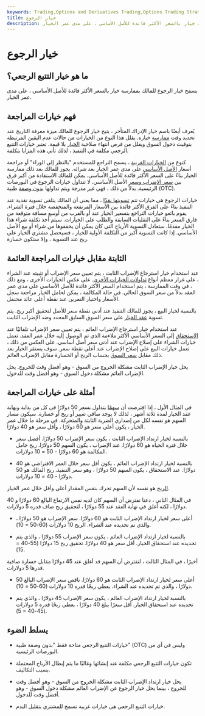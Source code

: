 ```yaml
---
keywords: Trading,Options and Derivatives Trading,Options Trading Strategy and Education,Options and Derivatives,Strategy and Education
title: خيار الرجوع
description: يسمح خيار الرجوع للمالك بممارسة خيار بالسعر الأكثر فائدة للأصل الأساسي ، على مدى عمر الخيار.
---
```


# خيار الرجوع
## ما هو خيار التتبع الرجعي؟

يسمح خيار الرجوع للمالك بممارسة خيار بالسعر الأكثر فائدة للأصل الأساسي ، على مدى عمر الخيار.

## فهم خيارات المراجعة

يُعرف أيضًا باسم خيار الإدراك المتأخر ، يتيح خيار الرجوع للمالك ميزة معرفة التاريخ عند تحديد وقت [ممارسة](/exercise) خياره. يقلل هذا النوع من الخيارات من حالات عدم اليقين المرتبطة بتوقيت دخول السوق ويقلل من فرص انتهاء صلاحية [الخيار](/option) بلا قيمة. تعتبر خيارات التتبع الرجعي مكلفة في التنفيذ ، لذلك تأتي هذه المزايا بتكلفة.

كنوع من [الخيارات الغريبة](/exoticoption) ، يسمح التراجع للمستخدم "بالنظر إلى الوراء" أو مراجعة أسعار [الأصل الأساسي](/underlying-asset) على مدى عمر الخيار بعد شرائه. يجوز للمالك بعد ذلك ممارسة الخيار بناءً على السعر الأكثر فائدة للأصل الأساسي. يمكن للمالك الاستفادة من أكبر فرق بين [سعر الإضراب وسعر](/strikeprice) الأصل الأساسي. لا تتداول خيارات الرجوع في البورصات الرئيسية. بدلاً من ذلك ، فهي غير مدرجة ويتم تداولها [بدون وصفة](/otc) طبية (OTC).

خيارات الرجوع هي خيارات تتم [تسويتها نقدًا](/cash-settled-options) ، مما يعني أن المالك يتلقى تسوية نقدية عند التنفيذ بناءً على الفرق الأكثر فائدة بين الأسعار المرتفعة والمنخفضة خلال فترة الشراء. يقوم بائعو خيارات التراجع بتسعير الخيار عند أو بالقرب من أوسع مسافة متوقعة من فارق السعر بناءً على التقلبات السابقة والطلب على الخيارات. سيتم أخذ تكلفة شراء هذا الخيار مقدمًا. ستعادل التسوية الأرباح التي كان يمكن أن يحققوها من شراء أو بيع الأصل الأساسي. إذا كانت التسوية أكبر من التكلفة الأولية للخيار ، فسيحصل مشتري الخيار على ربح عند التسوية ، وإلا ستكون خسارة.

## الثابتة مقابل خيارات المراجعة العائمة

عند استخدام خيار استرجاع الإضراب الثابت ، يتم تعيين سعر الإضراب أو تثبيته عند الشراء ، على غرار معظم أنواع [تداولات الخيارات الأخرى](/optionscontract). على عكس الخيارات الأخرى ، ومع ذلك ، في وقت الممارسة ، يتم استخدام السعر الأكثر فائدة للأصل الأساسي على مدى عمر العقد بدلاً من سعر السوق الحالي. في حالة المكالمة ، يمكن لحامل الخيار مراجعة سجل الأسعار واختيار التمرين عند نقطة أعلى عائد محتمل.

بالنسبة لخيار البيع ، يجوز للمالك التنفيذ عند أدنى نقطة سعر للأصل لتحقيق أكبر ربح. يتم تسوية [عقد الخيار](/optionscontract) على سعر السوق السابق المحدد وضد الإضراب الثابت.

عند استخدام خيار استرجاع الإضراب العائم ، يتم تعيين سعر الإضراب تلقائيًا عند [الاستحقاق](/maturity) إلى السعر الأساسي الأكثر ملاءمة الذي تم الوصول إليه خلال عمر العقد. تعمل خيارات الشراء على إصلاح الإضراب عند أدنى سعر أصل أساسي. على العكس من ذلك ، تعمل خيارات البيع على إصلاح الإضراب عند أعلى نقطة سعر. سوف يستقر الخيار بعد ذلك مقابل [سعر السوق](/market-price) بحساب الربح أو الخسارة مقابل الإضراب العائم.

يحل خيار الإضراب الثابت مشكلة الخروج من السوق - وهو أفضل وقت للخروج. يحل الإضراب العائم مشكلة دخول السوق - وهو أفضل وقت للدخول.

## أمثلة على خيارات المراجعة

في المثال الأول ، إذا افترضت أن [سهمًا](/stock) يتداول بسعر 50 دولارًا في كل من بداية ونهاية عقد الخيار لمدة ثلاثة أشهر ، لذلك لا يوجد صافي تغيير أو ربح أو خسارة. سيكون مسار السهم هو نفسه لكل من إصداري الضربة الثابتة والمتحركة. في مرحلة ما خلال عمر الخيار ، يكون أعلى سعر هو 60 دولارًا ، وأقل سعر هو 40 دولارًا.

- بالنسبة لخيار ارتداد الإضراب الثابت ، يكون سعر الإضراب 50 دولارًا. أفضل سعر خلال فترة الحياة هو 60 دولارًا. عند الإضراب ، يكون السهم 50 دولارًا. ربح حامل المكالمة هو 60 دولارًا - 50 = 10 دولارات.

- بالنسبة لخيار ارتداد الإضراب العائم ، يكون أقل سعر خلال العمر الافتراضي هو 40 دولارًا. عند الاستحقاق ، يكون السهم 50 دولارًا ، وهو سعر التنفيذ. ربح المالك هو 50 دولارًا - 40 = 10 دولارات.

[الربح](/profit) هو نفسه لأن السهم تحرك بنفس المقدار أعلى وأقل خلال عمر الخيار.

في المثال الثاني ، دعنا نفترض أن السهم كان لديه نفس الارتفاع البالغ 60 دولارًا و 40 دولارًا ، لكنه أغلق في نهاية العقد عند 55 دولارًا ، لتحقيق ربح صاف قدره 5 دولارات.

- أعلى سعر لخيار ارتداد الإضراب الثابت هو 60 دولارًا. سعر الإضراب هو 50 دولارًا ، والذي تم تحديده عند الشراء. الربح 10 دولارات (60-50 = 10).

- بالنسبة لخيار ارتداد الإضراب العائم ، يكون سعر الإضراب 55 دولارًا ، والذي يتم تحديده عند استحقاق الخيار. أقل سعر هو 40 دولارًا. تحقيق ربح 15 دولارًا (55-40 = 15).

أخيرًا ، في المثال الثالث ، لنفترض أن السهم قد أغلق عند 45 دولارًا مقابل خسارة صافية قدرها 5 دولارات.

- أعلى سعر لخيار ارتداد الإضراب الثابت هو 60 دولارًا. ناقص سعر الإضراب البالغ 50 دولارًا ، والذي تم تحديده عند الشراء. يعطي ربحًا قدره 10 دولارات (60-50 = 10).

- بالنسبة لخيار ارتداد الإضراب العائم ، يكون سعر الإضراب 45 دولارًا ، والذي يتم تحديده عند استحقاق الخيار. أقل سعرًا يبلغ 40 دولارًا ، يعطي ربحًا قدره 5 دولارات (45-40 = 5).

## يسلط الضوء

- خيارات التتبع الرجعي متاحة فقط "بدون وصفة طبية" (OTC) وليس في أي من البورصات الرئيسية.

- تكون خيارات التتبع الرجعي مكلفة عند إنشائها وغالبًا ما يتم إبطال الأرباح المحتملة بسبب التكاليف.

- يحل خيار ارتداد الإضراب الثابت مشكلة الخروج من السوق - وهو أفضل وقت للخروج ، بينما يحل خيار الرجوع عن الإضراب العائم مشكلة دخول السوق - وهو أفضل وقت للدخول.

- خيارات التتبع الرجعي هي خيارات غريبة تسمح للمشتري بتقليل الندم.

